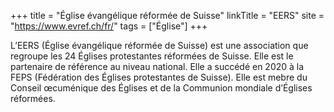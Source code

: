 +++
title = "Église évangélique réformée de Suisse"
linkTitle = "EERS"
site = "https://www.evref.ch/fr/"
tags = ["Église"]
+++

L’EERS (Église évangélique réformée de Suisse) est une association que regroupe les 24 Églises protestantes réformées de Suisse. Elle est le partenaire de référence au niveau national. Elle a succédé en 2020 à la FEPS (Fédération des Églises protestantes de Suisse). Elle est mebre du Conseil œcuménique des Églises et de la Communion mondiale d’Églises réformées.
